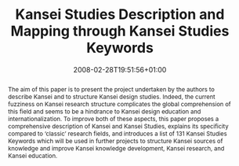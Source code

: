 ---
slug: kansei-studies-description-and-mapping-through-kansei-studies-keywords
title: "Kansei Studies Description and Mapping through Kansei Studies Keywords"
layout: single
searchFilter: Publication
publitype: conference
subsection: conference
institution:
    logo: Tsukuba
    short: 'U. of Tsukuba'
    web: "https://www.tsukuba.ac.jp/"
    name: "University of Tsukuba"
kansei: true
research: 
    -  kansei
date: 2008-02-28T19:51:56+01:00
reference: "Lévy, P., & Yamanaka, T. (2008). Kansei Studies Description and Mapping through Kansei Studies Keywords. the Proceedings of International Symposium on Emotion and Sensitivity 2008 - ISES08. Daejeon, Korea."
abstract: "The aim of this paper is to present the project undertaken by the authors to describe Kansei and to structure Kansei design studies. Indeed, the current fuzziness on Kansei research structure complicates the global comprehension of this field and seems to be a hindrance to Kansei design education and internationalization. To improve both of these aspects, this paper proposes a comprehensive description of Kansei and Kansei Studies, explains its specificity compared to ‘classic’ research fields, and introduces a list of 131 Kansei Studies Keywords which will be used in further projects to structure Kansei sources of knowledge and improve Kansei knowledge development, Kansei research, and Kansei education."
link:
    paper: "https://1drv.ms/b/s!AnQx_v88q65Qv4QfLVtefAWvqUAbaw?e=g0A428"
---